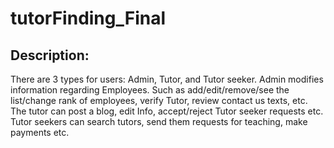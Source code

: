 # tutorFinding_Final

## Description: 
There are 3 types for users: Admin, Tutor, and Tutor seeker. Admin modifies information regarding Employees. Such as add/edit/remove/see the list/change rank of employees, verify Tutor, review contact us texts, etc. The tutor can post a blog, edit Info, accept/reject Tutor seeker requests etc. Tutor seekers can search tutors, send them requests for teaching, make payments etc.
